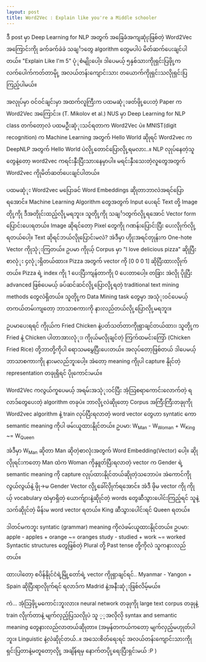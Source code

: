 ```yaml
---
layout: post
title: Word2Vec : Explain like you're a Middle schooler
---
```


ဒီ post မှာ Deep Learning for NLP အတွက် အခြေခံအကျဆုုံးဖြစ်တဲ့ Word2Vec အကြောင်းကိုု ခက်ခက်ခဲခဲ သချင်္ာတွေ algorithm ​တွေမပါပဲ မိတ်ဆက်ပေးချင်ပါတယ်။
"Explain Like I'm 5" ပုံုစံမျိုးပေါ့။ ဒါပေမယ့် ၅နှစ်သားကိုုရှင်းပြဖိုု့က လက်ပေါက်ကတ်တာမိုု့ အလယ်တန်းကျောင်းသား တယောက်ကိုုရှင်းသလိုုရှင်းပြကြည့်ပါမယ်။

အလုုပ်မှာ ဝင်ဝင်ချင်းမှာ အထက်လူကြီးက ပထမဆုံုးဖတ်ဖိုု့ပေးတဲ့ Paper က Word2Vec အကြောင်း။ (T. Mikolov et al.) 
NUS မှာ Deep Learning for NLP class တက်တော့လဲ ပထမဦးဆုံုးသင်ရတာက Word2Vec ပဲ။
MNIST(digit recognition) က Machine Learning အတွက် Hello World ဆိုုရင် Word2vec က DeepNLP အတွက် Hello World ပဲလိုု့တောင်ပြောလိုု့ရမလား..။
NLP လုုပ်နေတဲ့သူတွေနဲ့တော့ word2vec ကရင်းနှီးပြီးသားနေမှာပါ။ မရင်းနှီးသေးတဲ့လူတွေအတွက် Word2vec ကိုုမိတ်ဆတ်ပေးချင်ပါတယ်။

ပထမဆုံုး Word2vec မပြောခင် Word Embeddings ဆိုုတာဘာလဲအရင်ပြောရအောင်။
Machine Learning Algorithm တွေအတွက် Input ပေးရင် Text တို့ Image တိုု့ကိုု ဒီအတိုုင်းထည့်လိုု့မရဘူး။ 
သူတိုု့ကိုု သချင်္ာတွက်လိုု့ရအောင် Vector form ပြောင်းပေးရတယ်။ Image ဆိုရင်တော့ Pixel တွေကိုု ဂဏန်းပြောင်းပြီး ပေးလိုုက်လိုု့ရတယ်ပေါ့။
Text ဆိုရင်ဘယ်လိုုပြောင်းမလဲ?
အဲဒီမှာ ဟိုုးအရင်တုုန်းက One-hote Vector ကိုုသုံုးကြတယ်။
 ဥပမာ ကိုုယ့် Corpus မှာ "I love delicious pizza" ဆိုုပြီး စာလုံုး ၄လုံုးရှိတယ်ထား။
Pizza အတွက် vector ကို [0 0 0 1] ဆိုပြီးထားလိုုက်တယ်။ Pizza ရဲ့ index ကိုု 1 ပေးပြီးကျန်တာကိုု 0 ပေးတာပေါ့။
တခြား အဲလိုု ပိုုပြီး advanced ဖြစ်ပေမယ့် ခပ်ဆင်ဆင်လိုု့ပြောလိုု့ရတဲ့ traditional text mining methods တွေလဲရှိတယ်။
သူတိုု့က Data Mining task တွေမှာ အသုံုးဝင်ပေမယ့် တကယ်တမ်းကျတော့ ဘာသာစကားကို နားလည်တယ်လိုု့ပြောလိုု့မရဘူး။

ဥပမာပေးရရင် ကိုုယ်က Fried Chicken နဲ့ပတ်သတ်တာကိုုရှာချင်တယ်ထား၊ သူတိုု့က Fried နဲ့ Chicken ပါတာအားလုံုး၊ ကိုုယ်မလိုုချင်တဲ့ ကြက်ထမင်းကြော် (Chicken Fried Rice) တို့ဘာတို့ကိုပါ  ရောသမမွှေပြီးပေးတယ်။ အလုပ်တော့ဖြစ်တယ် ဒါပေမယ့် ဘာသာစကားကိုု နားမလည်ဘူးပေါ့။ အဲတော့ meaning ကိုုပါ capture နိုုင်တဲ့ representation တခုုရှိရင် ပိုုကောင်းမယ်။


Word2Vec ကလွယ်ကူပေမယ့် အရမ်းအသုံုးဝင်ပြီး အံ့သြစရာကောင်းလောက်တဲ့ ရလာဒ်တွေပေးတဲ့ algorithm တခုပဲ။
ဘာလိုု့လဲဆိုုတော့ Corpus အကြီးကြီးတခုုကိုု Word2vec algorithm နဲ့ train လုပ်ပြီးရလာတဲ့ word vector တွေဟာ syntatic ကော semantic meaning ကိုပါ ဖမ်းယူထားနိုုင်တယ်။ 
ဥပမာ:  W<sub>Man</sub>  - W<sub>Woman</sub> + W<sub>King</sub>  ~= W<sub>Queen</sub> 

အဲဒီမှာ W<sub>Man</sub> ဆိုတာ Man ဆိုတဲ့စာလုံးအတွက် Word Embedding(Vector) ပေါ့။
ဆိုုလိုုရင်းကတော့ Man ထဲက Woman ကိုနှူတ်ပြီးရလာတဲ့ vector က Gender ရဲ့ semantic meaning ကို capture လုုပ်ထားနိုုင်တယ်ဆိုုတဲ့သဘောပဲ။
အဲကောင်ကိုုလွယ်လွယ်နဲ့ ဖိုု->မ Gender Vector လိုု့ခေါ်လိုုက်ရအောင်။ အဲဒီ ဖိုမ vector ကိုု ကိုုယ့် vocabulary ထဲမှာရှိတဲ့ ယောက်ျားနဲ့ဆိုုင်တဲ့ words တွေဆီသွားပေါင်းကြည့်ရင် သူနဲ့သက်ဆိုုင်တဲ့ မိန်းမ word vector ရတယ်။ King ဆီသွားပေါင်းရင် Queen ရတယ်။ 

ဒါတင်မကဘူး syntatic (grammar) meaning ကိုလဲဖမ်းယူထားနိုုင်တယ်။ 
ဥပမာ: 
apple - apples + orange ~= oranges
study - studied + work ~= worked
Syntactic structures တွေဖြစ်တဲ့ Plural တို့ Past tense တို့ကိုလဲ သူကနားလည်တယ်။

ထားပါတော့ စပိန်နိုုင်ငံရဲ့မြို့တော်ရဲ့ vector ကိုုရှာချင်ရင်.. Myanmar - Yangon + Spain ဆိုပြီးရာလိုုက်ရင် ရလာဒ်က Madrid နဲ့အနီးဆုံုးဖြစ်လိမ့်မယ်။

ကဲ... အံ့သြဖိုု့မကောင်းဘူးလား။ neural network တခုုကိုု large text corpus တခုုနဲ့ train လိုုက်တာနဲ့ မျက်လှည့်ပြသလိုုပဲ သူ ့့အလိုလို syntax and semantic meaning တွေနားလည်လာတယ်ဆိုုတာ။ (အမှန်တကယ်ကတော့ မျက်လှည့်မဟုုတ်ပါဘူး။ Linguistic နဲ့လဲဆိုုင်တယ်..။ အသေးစိတ်ရေးရင် အလယ်တန်းကျောင်းသားကိုုရှင်းပြတာနဲ့မတူတော့လိုု့ အချိန်ရမှ နောက်တပိုု့ရေးပြီးရှင်းမယ် :P )